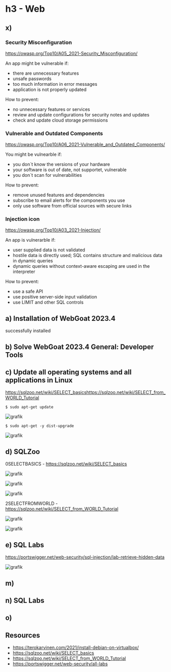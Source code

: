 # h3 - Web

## x) 

### Security Misconfiguration
https://owasp.org/Top10/A05_2021-Security_Misconfiguration/

An app might be vulnerable if: 
- there are unnecessary features
- unsafe passwords
- too much information in error messages
- application is not properly updated

How to prevent: 
- no unnecessary features or services
- review and update configurations for security notes and updates
- check and update cloud storage permissions


### Vulnerable and Outdated Components
https://owasp.org/Top10/A06_2021-Vulnerable_and_Outdated_Components/

You might be vulnearble if: 
- you don´t know the versions of your hardware
- your software is out of date, not supportet, vulnerable
- you don´t scan for vulnerabilities

How to prevent: 
- remove unused features and dependencies
- subscribe to email alerts for the components you use
- only use software from official sources with secure links


### Injection icon
https://owasp.org/Top10/A03_2021-Injection/

An app is vulnerarble if: 
- user supplied data is not validated
- hostile data is directly used; SQL contains structure and malicious data in dynamic queries
- dynamic queries without context-aware escaping are used in the interpreter

How to prevent: 
- use a safe API
- use positive server-side input validation
- use LIMIT and other SQL controls

## a) Installation of WebGoat 2023.4
successfully installed

## b) Solve WebGoat 2023.4 General: Developer Tools

## c) Update all operating systems and all applications in Linux
https://sqlzoo.net/wiki/SELECT_basicshttps://sqlzoo.net/wiki/SELECT_from_WORLD_Tutorial

    $ sudo apt-get update
![grafik](https://github.com/danielginfinland/InformationSecurityCourse/assets/156656492/b759b84d-39aa-4e32-95be-46f9500ef9a5)

    $ sudo apt-get -y dist-upgrade
![grafik](https://github.com/danielginfinland/InformationSecurityCourse/assets/156656492/daefe110-6020-4fb0-8bc2-e06ea6ef4e95)


## d) SQLZoo

0SELECTBASICS - https://sqlzoo.net/wiki/SELECT_basics

![grafik](https://github.com/danielginfinland/InformationSecurityCourse/assets/156656492/4507b642-47ea-44e0-a3e0-51ed501e3e0f)

![grafik](https://github.com/danielginfinland/InformationSecurityCourse/assets/156656492/1ee9919f-6272-4a37-b98b-a09691dc2041)

![grafik](https://github.com/danielginfinland/InformationSecurityCourse/assets/156656492/eb272207-f117-4d62-8dd7-bc81d724dc58)

2SELECTFROMWORLD - https://sqlzoo.net/wiki/SELECT_from_WORLD_Tutorial

![grafik](https://github.com/danielginfinland/InformationSecurityCourse/assets/156656492/240065b0-337a-474a-887d-272ffd70a144)

![grafik](https://github.com/danielginfinland/InformationSecurityCourse/assets/156656492/f5b29f08-e1b9-45b9-afbe-9d997a97cf75)


## e) SQL Labs
https://portswigger.net/web-security/sql-injection/lab-retrieve-hidden-data

![grafik](https://github.com/danielginfinland/InformationSecurityCourse/assets/156656492/6bfcc71b-1562-4a7f-8226-78b5da9415e0)

## m)

## n) SQL Labs

## o)

## Resources
- https://terokarvinen.com/2021/install-debian-on-virtualbox/
- https://sqlzoo.net/wiki/SELECT_basics
- https://sqlzoo.net/wiki/SELECT_from_WORLD_Tutorial
- https://portswigger.net/web-security/all-labs
